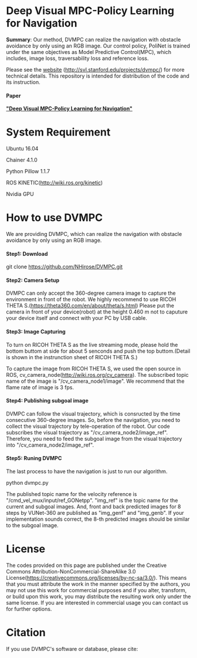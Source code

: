 # Deep Visual MPC-Policy Learning for Navigation
 
**Summary**: Our method, DVMPC can realize the navigation with obstacle avoidance by only using an RGB image. Our control policy, PoliNet is trained under the same objectives as Model Predictive Control(MPC), which includes, image loss, traversability loss and reference loss.

Please see the [website](http://svl.stanford.edu/projects/dvmpc/) (http://svl.stanford.edu/projects/dvmpc/) for more technical details. This repository is intended for distribution of the code and its instruction.

#### Paper
**["Deep Visual MPC-Policy Learning for Navigation"](https://arxiv.org/abs/1903.02749)**


System Requirement
=================
Ubuntu 16.04

Chainer 4.1.0

Python Pillow 1.1.7

ROS KINETIC(http://wiki.ros.org/kinetic)

Nvidia GPU

How to use DVMPC
=================

We are providing DVMPC, which can realize the navigation with obstacle avoidance by only using an RGB image.

#### Step1: Download
git clone https://github.com/NHirose/DVMPC.git

#### Step2: Camera Setup
DVMPC can only accept the 360-degree camera image to capture the environment in front of the robot.
We highly recommend to use RICOH THETA S.(https://theta360.com/en/about/theta/s.html)
Please put the camera in front of your device(robot) at the height 0.460 m not to caputure your device itself and connect with your PC by USB cable.

#### Step3: Image Capturing
To turn on RICOH THETA S as the live streaming mode, please hold the bottom buttom at side for about 5 senconds and push the top buttom.(Detail is shown in the instrunction sheet of RICOH THETA S.)

To capture the image from RICOH THETA S, we used the open source in ROS, cv_camera_node(http://wiki.ros.org/cv_camera).
The subscribed topic name of the image is "/cv_camera_node1/image". We recommend that the flame rate of image is 3 fps.

#### Step4: Publishing subgoal image
DVMPC can follow the visual trajectory, which is consructed by the time consecutive 360-degree images.
So, before the navigation, you need to collect the visual trajectory by tele-operation of the robot.
Our code subscribes the visual trajectory as "/cv_camera_node2/image_ref".
Therefore, you need to feed the subgoal image from the visual trajectory into "/cv_camera_node2/image_ref".


#### Step5: Runing DVMPC
The last process to have the navigation is just to run our algorithm.

python dvmpc.py

The published topic name for the velocity reference is "/cmd_vel_mux/input/ref_GONetpp".
"img_ref" is the topic name for the current and subgoal images. 
And, front and back predicted images for 8 steps by VUNet-360 are published as "img_genf" and "img_genb".
If your implementation sounds correct, the 8-th predicted images should be similar to the subgoal image.

License
=================
The codes provided on this page are published under the Creative Commons Attribution-NonCommercial-ShareAlike 3.0 License(https://creativecommons.org/licenses/by-nc-sa/3.0/). This means that you must attribute the work in the manner specified by the authors, you may not use this work for commercial purposes and if you alter, transform, or build upon this work, you may distribute the resulting work only under the same license. If you are interested in commercial usage you can contact us for further options. 

Citation
=================

If you use DVMPC's software or database, please cite:

